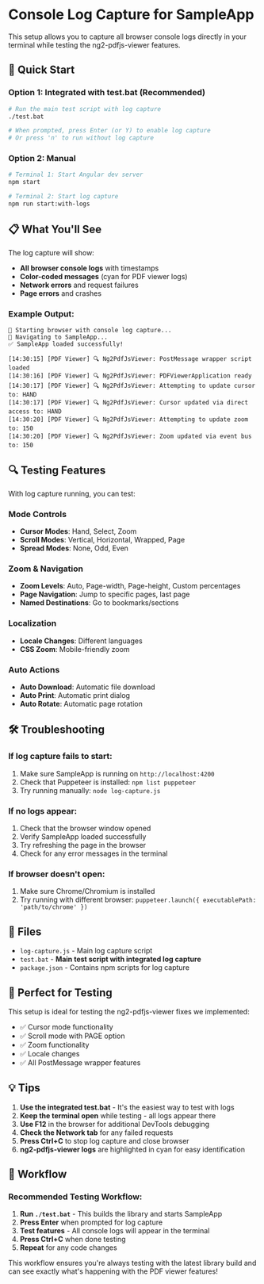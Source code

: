 # Console Log Capture for SampleApp

This setup allows you to capture all browser console logs directly in your terminal while testing the ng2-pdfjs-viewer features.

## 🚀 Quick Start

### Option 1: Integrated with test.bat (Recommended)
```bash
# Run the main test script with log capture
./test.bat

# When prompted, press Enter (or Y) to enable log capture
# Or press 'n' to run without log capture
```

### Option 2: Manual
```bash
# Terminal 1: Start Angular dev server
npm start

# Terminal 2: Start log capture
npm run start:with-logs
```

## 📋 What You'll See

The log capture will show:
- **All browser console logs** with timestamps
- **Color-coded messages** (cyan for PDF viewer logs)
- **Network errors** and request failures
- **Page errors** and crashes

### Example Output:
```
🚀 Starting browser with console log capture...
📱 Navigating to SampleApp...
✅ SampleApp loaded successfully!

[14:30:15] [PDF Viewer] 🔍 Ng2PdfJsViewer: PostMessage wrapper script loaded
[14:30:16] [PDF Viewer] 🔍 Ng2PdfJsViewer: PDFViewerApplication ready
[14:30:17] [PDF Viewer] 🔍 Ng2PdfJsViewer: Attempting to update cursor to: HAND
[14:30:17] [PDF Viewer] 🔍 Ng2PdfJsViewer: Cursor updated via direct access to: HAND
[14:30:20] [PDF Viewer] 🔍 Ng2PdfJsViewer: Attempting to update zoom to: 150
[14:30:20] [PDF Viewer] 🔍 Ng2PdfJsViewer: Zoom updated via event bus to: 150
```

## 🔍 Testing Features

With log capture running, you can test:

### Mode Controls
- **Cursor Modes**: Hand, Select, Zoom
- **Scroll Modes**: Vertical, Horizontal, Wrapped, Page
- **Spread Modes**: None, Odd, Even

### Zoom & Navigation
- **Zoom Levels**: Auto, Page-width, Page-height, Custom percentages
- **Page Navigation**: Jump to specific pages, last page
- **Named Destinations**: Go to bookmarks/sections

### Localization
- **Locale Changes**: Different languages
- **CSS Zoom**: Mobile-friendly zoom

### Auto Actions
- **Auto Download**: Automatic file download
- **Auto Print**: Automatic print dialog
- **Auto Rotate**: Automatic page rotation

## 🛠️ Troubleshooting

### If log capture fails to start:
1. Make sure SampleApp is running on `http://localhost:4200`
2. Check that Puppeteer is installed: `npm list puppeteer`
3. Try running manually: `node log-capture.js`

### If no logs appear:
1. Check that the browser window opened
2. Verify SampleApp loaded successfully
3. Try refreshing the page in the browser
4. Check for any error messages in the terminal

### If browser doesn't open:
1. Make sure Chrome/Chromium is installed
2. Try running with different browser: `puppeteer.launch({ executablePath: 'path/to/chrome' })`

## 📁 Files

- `log-capture.js` - Main log capture script
- `test.bat` - **Main test script with integrated log capture**
- `package.json` - Contains npm scripts for log capture

## 🎯 Perfect for Testing

This setup is ideal for testing the ng2-pdfjs-viewer fixes we implemented:
- ✅ Cursor mode functionality
- ✅ Scroll mode with PAGE option
- ✅ Zoom functionality
- ✅ Locale changes
- ✅ All PostMessage wrapper features

## 💡 Tips

1. **Use the integrated test.bat** - It's the easiest way to test with logs
2. **Keep the terminal open** while testing - all logs appear there
3. **Use F12** in the browser for additional DevTools debugging
4. **Check the Network tab** for any failed requests
5. **Press Ctrl+C** to stop log capture and close browser
6. **ng2-pdfjs-viewer logs** are highlighted in cyan for easy identification

## 🔄 Workflow

### Recommended Testing Workflow:
1. **Run `./test.bat`** - This builds the library and starts SampleApp
2. **Press Enter** when prompted for log capture
3. **Test features** - All console logs will appear in the terminal
4. **Press Ctrl+C** when done testing
5. **Repeat** for any code changes

This workflow ensures you're always testing with the latest library build and can see exactly what's happening with the PDF viewer features! 